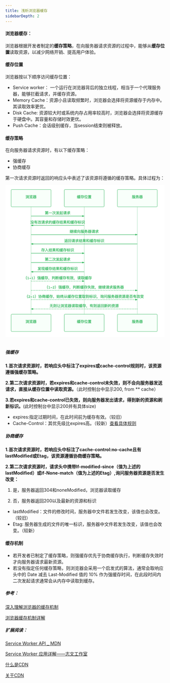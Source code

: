 ```yaml
---
title: 浅析浏览器缓存
sidebarDepth: 2
---
```


#### 浏览器缓存：
浏览器根据开发者制定的**缓存策略**，在向服务器请求资源的过程中，能够从**缓存位置**读取资源，以减少网络开销、提高用户体验。

#### 缓存位置

浏览器按以下顺序访问缓存位置：

* Service worker： 一个运行在浏览器背后的独立线程，相当于一个代理服务器，能够拦截请求，并缓存资源。 
* Memory Cache：资源小且读取频繁时，浏览器会选择将资源缓存于内存中。其读取效率更优。
* Disk Cache: 资源较大时或系统内存占用率较高时，浏览器会选择将资源缓存于硬盘中。其容量和存储时效更优。
* Push Cache：会话级别缓存，当session结束则被释放。



#### 缓存策略

在向服务器请求资源时，有以下缓存策略：

* 强缓存
* 协商缓存

第一次请求资源时返回的响应头中表述了该资源将遵循的缓存策略。具体过程为：


<img src="./assets/j1.png" width="600" style="display: block;"/>
<br/>


##### 强缓存
**1.首次请求资源时，若响应头中标注了expires或cache-control规则时，该资源遵循强缓存策略。**

**2.第二次请求资源时，若expires和cache-control未失效，则不会向服务器发送请求，直接从缓存位置中读取资源。**（此时控制台中显示200, from ** cache）

**3.若expires和cache-control已失效，则向服务器发出请求，得到新的资源和刷新标识。**(此时控制台中显示200并有具体size)

* expires:指定过期时间，在此时间前为缓存有效。（较旧）
* Cache-Control：其优先级比expires高。（较新）[查看具体规则](https://baike.baidu.com/item/Cache-control/1885913?fr=aladdin)

##### 协商缓存
**1.首次请求资源时，若响应头中标注了cache-control:no-cache且有lastModified或Etag，该资源遵循协商缓存策略。**

**2.第二次请求资源时，请求头中携带If-modified-since（值为上述的lastModified）或if-None-match（值为上述的Etag）,询问服务器资源是否发生改变：**

1. 是，服务器返回304和noneModified，浏览器读取缓存

2. 否，服务器返回200以及最新的资源和标识



* lastModified：文件的修改时间，服务器中文件若发生改变，该值也会改变。（较旧）
* Etag: 服务器生成的文件的唯一标识，服务器中文件若发生改变，该值也会改变。（较新）


#### 缓存机制

* 若开发者已制定了缓存策略，则强缓存优先于协商缓存执行，判断缓存失效时才向服务器请求最新资源。
* 若没有指定任何缓存策略，则浏览器会采用一个启发式的算法，通常会取响应头中的 Date 减去 Last-Modified 值的 10% 作为强缓存时间，在此段时间内二次发起请求通常会从内存中读取到缓存。

##### 参考：
[深入理解浏览器的缓存机制](https://www.jianshu.com/p/54cc04190252)

[浏览器缓存机制详解](https://blog.csdn.net/hhthwx/article/details/80152728)



##### 扩展阅读：
[Service Worker API _ MDN](https://developer.mozilla.org/zh-CN/docs/Web/API/Service_Worker_API)

[Service Worker 应用详解——志文工作室](https://lzw.me/a/pwa-service-worker.html)

[什么是CDN](https://www.zhihu.com/question/36514327?rf=37353035)

[关于CDN](https://www.zhihu.com/question/36514327?rf=37353035)